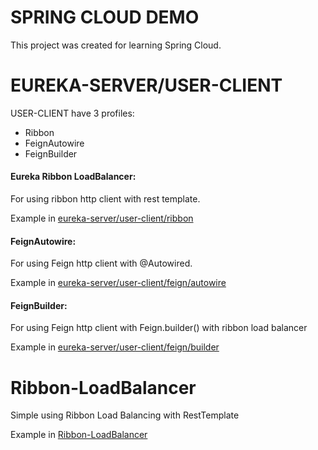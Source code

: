 # SPRING CLOUD DEMO
This project was created for learning Spring Cloud.

# EUREKA-SERVER/USER-CLIENT

USER-CLIENT have 3 profiles:
* Ribbon
* FeignAutowire
* FeignBuilder

#### Eureka Ribbon LoadBalancer:
For using ribbon http client with rest template.
<p> Example in 
<a href="https://github.com/vlad9pa/SpringCloudApp/blob/master/eureka-server/user-client/src/main/java/com/vlad9pa/springcloud/ribbon/controller/UserController.java"> eureka-server/user-client/ribbon </a>

#### FeignAutowire:
For using Feign http client with @Autowired.
<p> Example in 
<a href="https://github.com/vlad9pa/SpringCloudApp/tree/master/eureka-server/user-client/src/main/java/com/vlad9pa/springcloud/feign/autowire"> eureka-server/user-client/feign/autowire </a>

#### FeignBuilder:
For using Feign http client with Feign.builder() with ribbon load balancer
<p> Example in 
<a href="https://github.com/vlad9pa/SpringCloudApp/tree/master/eureka-server/user-client/src/main/java/com/vlad9pa/springcloud/feign/builder"> eureka-server/user-client/feign/builder </a>


# Ribbon-LoadBalancer

Simple using Ribbon Load Balancing with RestTemplate

<p> Example in <a href="https://github.com/vlad9pa/SpringCloudApp/tree/master/ribbon-loadbalancer"> Ribbon-LoadBalancer </a>
